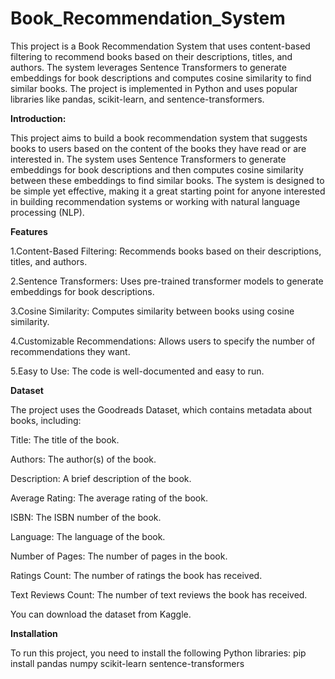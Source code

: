 # Book_Recommendation_System

This project is a Book Recommendation System that uses content-based filtering to recommend books based on their descriptions, titles, and authors. The system leverages Sentence Transformers to generate embeddings for book descriptions and computes cosine similarity to find similar books. The project is implemented in Python and uses popular libraries like pandas, scikit-learn, and sentence-transformers.

**Introduction:**

This project aims to build a book recommendation system that suggests books to users based on the content of the books they have read or are interested in. The system uses Sentence Transformers to generate embeddings for book descriptions and then computes cosine similarity between these embeddings to find similar books.
The system is designed to be simple yet effective, making it a great starting point for anyone interested in building recommendation systems or working with natural language processing (NLP).


**Features**

1.Content-Based Filtering: Recommends books based on their descriptions, titles, and authors.

2.Sentence Transformers: Uses pre-trained transformer models to generate embeddings for book descriptions.

3.Cosine Similarity: Computes similarity between books using cosine similarity.

4.Customizable Recommendations: Allows users to specify the number of recommendations they want.

5.Easy to Use: The code is well-documented and easy to run.



**Dataset**


The project uses the Goodreads Dataset, which contains metadata about books, including:

Title: The title of the book.

Authors: The author(s) of the book.

Description: A brief description of the book.

Average Rating: The average rating of the book.

ISBN: The ISBN number of the book.

Language: The language of the book.

Number of Pages: The number of pages in the book.

Ratings Count: The number of ratings the book has received.

Text Reviews Count: The number of text reviews the book has received.

You can download the dataset from Kaggle.


**Installation**

To run this project, you need to install the following Python libraries:
pip install pandas numpy scikit-learn sentence-transformers


